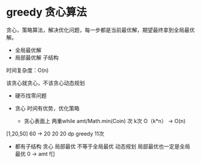 # greedy 贪心算法

贪心，策略算法，解决优化问题，每一步都是当前最优解，期望最终拿到全局最优解。

- 全局最优解
- 局部最优解  子结构

时间复杂度：O(n)

该贪心就贪心，不该贪心动态规划

- 硬币找零问题

- 贪心 时间有优势，优化策略
  - 贪心表面上 两重while
    amt/Math.min(Coin) 次  k次
    O（k*n） ->  O(n)

[1,20,50] 60 -> 20 20 20 dp
greedy 11次
- 都有子结构
贪心 局部最优 不等于全局最优
动态规划 局部最优也一定是全局最优
0 -> amt
f[]